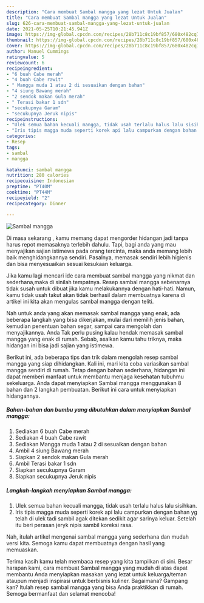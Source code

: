 ```yaml
---
description: "Cara membuat Sambal mangga yang lezat Untuk Jualan"
title: "Cara membuat Sambal mangga yang lezat Untuk Jualan"
slug: 626-cara-membuat-sambal-mangga-yang-lezat-untuk-jualan
date: 2021-05-25T10:21:45.941Z
image: https://img-global.cpcdn.com/recipes/28b711c8c19bf857/680x482cq70/sambal-mangga-foto-resep-utama.jpg
thumbnail: https://img-global.cpcdn.com/recipes/28b711c8c19bf857/680x482cq70/sambal-mangga-foto-resep-utama.jpg
cover: https://img-global.cpcdn.com/recipes/28b711c8c19bf857/680x482cq70/sambal-mangga-foto-resep-utama.jpg
author: Manuel Cummings
ratingvalue: 5
reviewcount: 6
recipeingredient:
- "6 buah Cabe merah"
- "4 buah Cabe rawit"
- " Mangga muda 1 atau 2 di sesuaikan dengan bahan"
- "4 siung Bawang merah"
- "2 sendok makan Gula merah"
- " Terasi bakar 1 sdn"
- "secukupnya Garam"
- "secukupnya Jeruk nipis"
recipeinstructions:
- "Ulek semua bahan kecuali mangga, tidak usah terlalu halus lalu sisihkan."
- "Iris tipis magga muda seperti korek api lalu campurkan dengan bahan yg telah di ulek tadi sambil agak ditekan sedikit agar sarinya keluar. Setelah itu beri perasan jeryk nipis sambil koreksi rasa."
categories:
- Resep
tags:
- sambal
- mangga

katakunci: sambal mangga 
nutrition: 280 calories
recipecuisine: Indonesian
preptime: "PT40M"
cooktime: "PT44M"
recipeyield: "2"
recipecategory: Dinner

---
```



![Sambal mangga](https://img-global.cpcdn.com/recipes/28b711c8c19bf857/680x482cq70/sambal-mangga-foto-resep-utama.jpg)

Di masa  sekarang , kamu memang dapat mengorder hidangan jadi tanpa harus repot memasaknya terlebih dahulu. Tapi, bagi anda yang mau menyajikan sajian istimewa pada orang tercinta, maka anda memang lebih baik menghidangkannya sendiri. Pasalnya, memasak sendiri lebih higienis dan bisa menyesuaikan sesuai kesukaan keluarga.

Jika kamu lagi mencari ide cara membuat sambal mangga yang nikmat dan sederhana,maka di sinilah tempatnya. Resep sambal mangga  sebenarnya tidak susah untuk dibuat jika kamu melakukannya dengan hati-hati. Namun, kamu tidak usah takut akan tidak berhasil dalam membuatnya 
karena di artikel ini kita akan mengulas sambal mangga dengan teliti.  



Nah untuk anda yang akan memasak sambal mangga yang enak, ada beberapa langkah yang bisa dikerjakan, mulai dari memilih jenis bahan, kemudian penentuan bahan segar, sampai cara mengolah dan menyajikannya. Anda Tak perlu pusing kalau hendak memasak sambal mangga yang enak di rumah. Sebab, asalkan kamu  tahu triknya, maka hidangan ini bisa jadi sajian yang istimewa.

Berikut ini, ada beberapa tips dan trik dalam mengolah resep sambal mangga yang siap dihidangkan. Kali ini, mari kita coba variasikan sambal mangga sendiri di rumah. Tetap dengan bahan sederhana, hidangan ini dapat memberi manfaat untuk membantu menjaga kesehatan tubuhmu sekeluarga. Anda dapat menyiapkan Sambal mangga menggunakan 8 bahan dan 2 langkah pembuatan. Berikut ini cara untuk menyiapkan hidangannya.

<!--inarticleads1-->

##### Bahan-bahan dan bumbu yang dibutuhkan dalam menyiapkan Sambal mangga:

1. Sediakan 6 buah Cabe merah
1. Sediakan 4 buah Cabe rawit
1. Sediakan  Mangga muda 1 atau 2 di sesuaikan dengan bahan
1. Ambil 4 siung Bawang merah
1. Siapkan 2 sendok makan Gula merah
1. Ambil  Terasi bakar 1 sdn
1. Siapkan secukupnya Garam
1. Siapkan secukupnya Jeruk nipis




<!--inarticleads2-->

##### Langkah-langkah menyiapkan Sambal mangga:

1. Ulek semua bahan kecuali mangga, tidak usah terlalu halus lalu sisihkan.
1. Iris tipis magga muda seperti korek api lalu campurkan dengan bahan yg telah di ulek tadi sambil agak ditekan sedikit agar sarinya keluar. Setelah itu beri perasan jeryk nipis sambil koreksi rasa.




Nah, itulah artikel mengenai  sambal mangga  yang sederhana dan mudah versi kita. Semoga kamu dapat membuatnya dengan hasil yang memuaskan. 

Terima kasih kamu telah membaca resep yang kita tampilkan di sini. Besar harapan kami, cara membuat  Sambal mangga yang mudah di atas dapat membantu Anda menyiapkan masakan yang lezat untuk keluarga/teman ataupun menjadi inspirasi untuk berbisnis kuliner. Bagaimana? Gampang kan? Itulah resep sambal mangga yang bisa Anda praktikkan di rumah. Semoga bermanfaat dan selamat mencoba!

